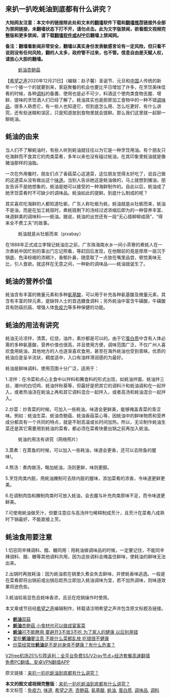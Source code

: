  <h2>来扒一扒吃蚝油到底都有什么讲究？</h2> <p class="notice"><b>大陆网友注意：本文中的链接除此处和文末的<a href="https://github.com/bannedbook/fanqiang" >翻墙</a>软件下载和<a href="https://github.com/killgcd/justmysocks/blob/master/README.md">翻墙推荐</a>链接外全部为禁网链接，未翻墙状态下打不开，请勿点击。此为文字版禁闻，欲看图文视频完整版和更多禁闻，请下载<a href="https://github.com/bannedbook/fanqiang">翻墙软件或APP</a>后翻墙上禁闻网。</p><p>备注：翻墙看新闻非常安全，翻墙以真实身份发表敏感言论有一定风险，但只看不说则没有任何风险，翻的人太多，政府管不过来，也不管。信息自由是天赋人权，请放心大胆的翻墙。</b></p>  <div class="entry"> <figure><figcaption><a href="https://www.bannedbook.org/bnews/tag/%E8%9A%9D%E6%B2%B9/" class="st_tag internal_tag" rel="tag" title="标签 蚝油 下的日志">蚝油</a><a href="https://www.bannedbook.org/bnews/tag/%e6%9d%8f%e9%b2%8d%e8%8f%87/" class="st_tag internal_tag" rel="tag" title="标签 杏鲍菇 下的日志">杏鲍菇</a></figcaption></figure> <p>【<span class='wp_keywordlink_affiliate'><a href="https://www.soundofhope.org" title="希望之声" target="_blank">希望之声</a></span>2020年12月21日】（编辑：赵子馨）圣诞节、元旦和<span class='wp_keywordlink_affiliate'><a href="https://www.bannedbook.org/" title="中国" target="_blank">中国</a></span>人传统的新年一个接一个的就要到来，家庭聚餐的机会也要比平日增加了许多，在烹饪美味佳肴的时候，各种<a href="https://www.bannedbook.org/bnews/tag/%E8%B0%83%E6%96%99/" class="st_tag internal_tag" rel="tag" title="标签 调料 下的日志">调料</a>的备置、使用也是必不可少，料酒这个使肉类食物去腥、增鲜、提味的烹饪酒人们已经了解了。蚝油其实也是厨房加工食物中的一种不错<a href="https://www.bannedbook.org/bnews/tag/%E8%B0%83%E5%91%B3%E5%93%81/" class="st_tag internal_tag" rel="tag" title="标签 调味品 下的日志">调味品</a>，很多人熟悉它，有一些人也知道它，但到底怎么用、怎么吃更好、有什么讲究，还有些迷糊和误区，只是知道放到食物里就会提鲜。那么我们这里就一起聊一聊蚝油。</p> <h2><strong>蚝油的由来</strong></h2> <p>当人们不了解蚝油时，有些人听到蚝油就往往以为它是一种烹饪用油。有个朋友只吃海鲜而不食其它的肉类菜肴，多年以来也没有碰过蚝油，在其印象里蚝油就是像猪油那样的油脂。</p> <p>一次在外用餐时，朋友们点了香菇菜心这道菜，这位朋友觉得太好吃了，说自己做的这道菜从没有做出这个<a href="https://www.bannedbook.org/bnews/tag/%E5%91%B3%E9%81%93/" class="st_tag internal_tag" rel="tag" title="标签 味道 下的日志">味道</a>。当别人告诉她这是蚝油做的，马上就想到猪油，朋友告诉不是她想象的，蚝油是她可以接受的一种海鲜制作的。自此以后，蚝油成了她烹饪菜肴时不可缺少的调味品。蚝油如此的提鲜。到底什么制成的呢？</p> <p>其实喜欢吃海鲜的人都知道牡蛎，广东人称牡蛎为蚝，蚝油就是从牡蛎而来，蚝油不是油，而是在加工蚝豉时，煮蚝豉剩下的汤经过滤浓缩后即为的一种营养丰富、味道鲜美的调味料——蚝油。据说，蚝油的出世还有一段“无心插柳柳成荫”，“得来全不费工夫”的故事。</p> <figure><figcaption>蚝油就是从牡蛎而来（pixabay）</figcaption></figure> <p>在1888年正式成立李锦记蚝油庄之前，广东珠海南水乡一间小茶寮的煮蚝人在一次煮蚝中因忙别的事出门忘记照看，等赶回后发现，在他眼前的竟是厚厚一层沉于锅底、色泽棕褐的浓稠汁，香郁扑鼻，随意取了一点放在嘴里品尝，顿觉美味无比，引人食欲。就这样在无意之间，一种新的调味品——蚝油就诞生了。</p>  <h2><strong>蚝油的营养价值</strong></h2> <p>蚝油含有丰富的微量元素和多种<a href="https://www.bannedbook.org/bnews/tag/%E6%B0%A8%E5%9F%BA%E9%85%B8/" class="st_tag internal_tag" rel="tag" title="标签 氨基酸 下的日志">氨基酸</a>，可以用于补充各种氨基酸及微量元素，其含有丰富的锌元素，是缺锌人士的首选膳食调料；另外蚝油中富含牛磺酸，牛磺酸具有防癌抗癌、增强人体<a href="https://www.bannedbook.org/bnews/tag/%E5%85%8D%E7%96%AB%E5%8A%9B/" class="st_tag internal_tag" rel="tag" title="标签 免疫力 下的日志">免疫力</a>等多种保健的功能。</p> <h2><strong>蚝油的用法有讲究</strong></h2> <p>蚝油无论凉拌，清蒸，红烧，油炸，素炒都是可以的。由于它<a href="https://www.bannedbook.org/bnews/tag/%E8%9B%8B%E7%99%BD%E8%B4%A8/" class="st_tag internal_tag" rel="tag" title="标签 蛋白质 下的日志">蛋白质</a>中含有人体必需的多种氨基酸，营养价值也很高，并且使用方便，调味范围广泛，不仅广州人喜欢食用蚝油，其他地方的人也逐渐喜欢食用，甚至在海外蚝油也受到青睐。优质的蚝油应是呈半流状，稠度适中，入口有油样滑润感的为最好。</p> <p>蚝油是鲜味调料，使用范围十分广泛，适用于：</p> <p>1.凉拌：在冷菜和点心主食中以拌料和蘸食料的形式出现，如蚝油拌面、蚝油拌三丝，潮州的白切鸡、蚝油拌秋葵等，但最好是把其它的调料汁和蚝油调和在一起拌入，或者热油浇在蚝油上再和其它调料混合一起拌入，或者高汤和蚝油混合一起拌入。</p> <p>2.炒菜：炒青菜的时候，可加入一些耗油，味道会更鲜美，能够掩盖青菜的青涩味。例如：蚝油生菜、蚝油杏鲍菇、蚝油香菇菜心等，因蚝油中的鲜味物质和营养成分都具有一个共同的特点，就是不耐高温或长时间加热。所以，无论制作蚝油生菜还是其它需要用到蚝油的菜肴，都必须在菜肴快要出锅之前再加入蚝油。</p>  <figure><figcaption>蚝油的用法有讲究（网络照片）</figcaption></figure> <p>3.蒸煮：在蒸鱼的时候，可以加入一些耗油，味道会更香，还可以去除鱼的腥味!。</p> <p>4.熬汤：煮肉做汤，略加蚝油，汤则更鲜，味则更醇。</p> <p>5.烹饪肉类内脏，用蚝油腌制可去除内脏的腥味，添加菜肴的浓香，令味道更鲜更美。</p> <p>6.在调制肉馅和腌制肉类时可放入蚝油，会去腥与补充肉类原味不足，而令味道更鲜美。</p> <p>7.可使用蚝油做芡汁，但要注意应与高汤拌匀稀释制成芡汁，且芡汁在菜肴八成熟时下锅最好，不能直接上芡。</p>  <h2><strong>蚝油食用要注意</strong></h2> <p>1.切忌同辛辣调料、醋、糖同用：用耗油做调味品的时候，一定要记住，不能同辛辣调料、醋、糖等其他调料共用，因为这些调料会掩盖住鲜味，使耗油的鲜味无法出来。</p> <p>2.出锅时再放耗油：因为蚝油若在锅里久煮会失去鲜味，并使蚝香味逃逸。一般是在菜肴即将出锅前或出锅后趁热立即加入蚝油调味为宜，若不加热调味，则味道效果将逊色些。</p> <p>3.蚝油较易显色且蚝味香浓，且忌在炝锅操作时使用。</p> <p>本文章或节目经<a href="https://www.bannedbook.org/bnews/tag/%e5%b8%8c%e6%9c%9b%e4%b9%8b%e5%a3%b0/" class="st_tag internal_tag" rel="tag" title="标签 希望之声 下的日志">希望之声</a>编辑制作，转载请注明希望之声并包含原文标题及链接。</p> <ul class='op-related-articles' title='相关阅读'> <li><a href='https://www.bannedbook.org/bnews/comments/20200907/1392354.html' target='_blank'><b>蚝油</b>双菇</a></li> <li><a href='https://www.bannedbook.org/bnews/comments/20200905/1391415.html' target='_blank'><b>蚝油</b>杏鲍菇 小食材也可以做成宴客菜</a></li> <li><a href='https://www.bannedbook.org/bnews/lifebaike/20200818/1381869.html' target='_blank'><b>蚝油</b>可不能瞎用 要避开3不放3不吃 为了家人的健康 以后别用错</a></li> <li><a href='https://www.bannedbook.org/bnews/lifebaike/20200629/1352362.html' target='_blank'>爱吃<b>蚝油</b>要注意 不能什么菜都乱放 吃错很不健康</a></li> <li><a href='https://www.bannedbook.org/bnews/health/20200314/1293510.html' target='_blank'>炒菜经常放<b>蚝油</b>是不是对身体不健康？有什么危害？</a></li> </ul> <p class="texttj"> <a href="https://www.bannedbook.org/forum23/topic22702.html" target="_blank">V2free机场25%引荐返利：全平台免费SS/V2ray节点+经济套餐高速翻墙</a><br/> <a href="https://github.com/bannedbook/fanqiang/wiki/%E7%A6%81%E9%97%BB%E7%BD%91%E5%AE%89%E5%8D%93%E7%BF%BB%E5%A2%99%E6%96%B0%E9%97%BBAPP" target="_blank">免费PC翻墙、安卓VPN翻墙APP</a></p><p>原文链接：<a class="src_link"  href="https://www.soundofhope.org/post/455938" target="_blank">来扒一扒吃蚝油到底都有什么讲究？</a></p> <a name='sharetosocial'></a>       <div><b>本文的图文或视频完整版</b>：<a href='https://www.bannedbook.org/bnews/comments/20201222/1452600.html'>来扒一扒吃蚝油到底都有什么讲究？</a></div>  </div><!--END ENTRY--> <div class="postfooter"> <div>本文标签：<a href="https://www.bannedbook.org/bnews/tag/%E5%85%8D%E7%96%AB%E5%8A%9B/" rel="tag">免疫力</a>, <a href="https://www.bannedbook.org/bnews/tag/%E5%91%B3%E9%81%93/" rel="tag">味道</a>, <a href="https://www.bannedbook.org/bnews/tag/%e5%b8%8c%e6%9c%9b%e4%b9%8b%e5%a3%b0/" rel="tag">希望之声</a>, <a href="https://www.bannedbook.org/bnews/tag/%e6%9d%8f%e9%b2%8d%e8%8f%87/" rel="tag">杏鲍菇</a>, <a href="https://www.bannedbook.org/bnews/tag/%E6%B0%A8%E5%9F%BA%E9%85%B8/" rel="tag">氨基酸</a>, <a href="https://www.bannedbook.org/bnews/tag/%E8%9A%9D%E6%B2%B9/" rel="tag">蚝油</a>, <a href="https://www.bannedbook.org/bnews/tag/%E8%9B%8B%E7%99%BD%E8%B4%A8/" rel="tag">蛋白质</a>, <a href="https://www.bannedbook.org/bnews/tag/%E8%B0%83%E5%91%B3%E5%93%81/" rel="tag">调味品</a>, <a href="https://www.bannedbook.org/bnews/tag/%E8%B0%83%E6%96%99/" rel="tag">调料</a></div>  </div><!--END POSTFOOTER--> 